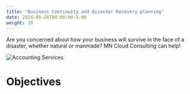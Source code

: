 ```yaml
---
title: "Business Continuity and Disaster Recovery planning"
date: 2024-05-28T00:00:00-5:00
weight: 10
---
```


Are you concerned about how your business will survive in the face of a disaster, whether natural or manmade? MN Cloud Consulting can help!

![Accounting Services](/images/austin-distel-nGc5RT2HmF0-unsplash.jpg)

# Objectives